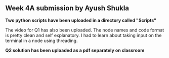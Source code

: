 ## Week 4A submission by Ayush Shukla

**Two python scripts have been uploaded in a directory called "Scripts"**

The video for Q1 has also been uploaded. The node names and code format is pretty clean and self explanatory. 
I had to learn about taking input on the terminal in a node using threading. 

**Q2 solution has been uploaded as a pdf separately on classroom**



